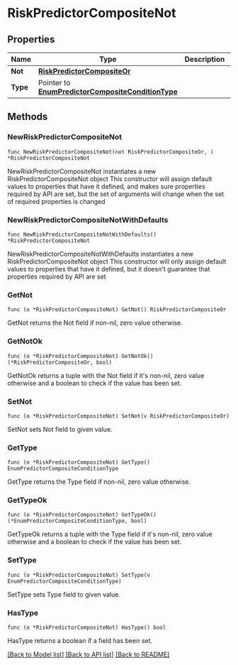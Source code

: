 # RiskPredictorCompositeNot

## Properties

Name | Type | Description | Notes
------------ | ------------- | ------------- | -------------
**Not** | [**RiskPredictorCompositeOr**](RiskPredictorCompositeOr.md) |  | 
**Type** | Pointer to [**EnumPredictorCompositeConditionType**](EnumPredictorCompositeConditionType.md) |  | [optional] 

## Methods

### NewRiskPredictorCompositeNot

`func NewRiskPredictorCompositeNot(not RiskPredictorCompositeOr, ) *RiskPredictorCompositeNot`

NewRiskPredictorCompositeNot instantiates a new RiskPredictorCompositeNot object
This constructor will assign default values to properties that have it defined,
and makes sure properties required by API are set, but the set of arguments
will change when the set of required properties is changed

### NewRiskPredictorCompositeNotWithDefaults

`func NewRiskPredictorCompositeNotWithDefaults() *RiskPredictorCompositeNot`

NewRiskPredictorCompositeNotWithDefaults instantiates a new RiskPredictorCompositeNot object
This constructor will only assign default values to properties that have it defined,
but it doesn't guarantee that properties required by API are set

### GetNot

`func (o *RiskPredictorCompositeNot) GetNot() RiskPredictorCompositeOr`

GetNot returns the Not field if non-nil, zero value otherwise.

### GetNotOk

`func (o *RiskPredictorCompositeNot) GetNotOk() (*RiskPredictorCompositeOr, bool)`

GetNotOk returns a tuple with the Not field if it's non-nil, zero value otherwise
and a boolean to check if the value has been set.

### SetNot

`func (o *RiskPredictorCompositeNot) SetNot(v RiskPredictorCompositeOr)`

SetNot sets Not field to given value.


### GetType

`func (o *RiskPredictorCompositeNot) GetType() EnumPredictorCompositeConditionType`

GetType returns the Type field if non-nil, zero value otherwise.

### GetTypeOk

`func (o *RiskPredictorCompositeNot) GetTypeOk() (*EnumPredictorCompositeConditionType, bool)`

GetTypeOk returns a tuple with the Type field if it's non-nil, zero value otherwise
and a boolean to check if the value has been set.

### SetType

`func (o *RiskPredictorCompositeNot) SetType(v EnumPredictorCompositeConditionType)`

SetType sets Type field to given value.

### HasType

`func (o *RiskPredictorCompositeNot) HasType() bool`

HasType returns a boolean if a field has been set.


[[Back to Model list]](../README.md#documentation-for-models) [[Back to API list]](../README.md#documentation-for-api-endpoints) [[Back to README]](../README.md)


